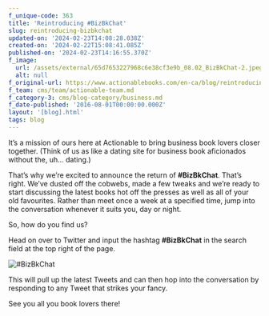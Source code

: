 ```yaml
---
f_unique-code: 363
title: 'Reintroducing #BizBkChat'
slug: reintroducing-bizbkchat
updated-on: '2024-02-23T14:08:28.038Z'
created-on: '2024-02-22T15:08:41.085Z'
published-on: '2024-02-23T14:16:55.370Z'
f_image:
  url: /assets/external/65d7653227968c6e38cf3e9b_08.02_BizBkChat-2.jpeg
  alt: null
f_original-url: https://www.actionablebooks.com/en-ca/blog/reintroducing-bizbkchat/
f_team: cms/team/actionable-team.md
f_category-3: cms/blog-category/business.md
f_date-published: '2016-08-01T00:00:00.000Z'
layout: '[blog].html'
tags: blog
---
```


It’s a mission of ours here at Actionable to bring business book lovers closer together. (Think of us as like a dating site for business book aficionados without the, uh… dating.)

That’s why we’re excited to announce the return of **#BizBkChat**. That’s right. We’ve dusted off the cobwebs, made a few tweaks and we’re ready to start discussing the latest books hot off the presses as well as all of your old favourites. Rather than meet once a week at a specified time, jump into the conversation whenever it suits you, day or night.

So, how do you find us?

Head on over to Twitter and input the hashtag **#BizBkChat** in the search field at the top right of the page.

![#BizBkChat](/assets/external/65d3622bcaa6519171eeaf42_bizbkchat.png)

This will pull up the latest Tweets and can then hop into the conversation by responding to any Tweet that strikes your fancy.

See you all you book lovers there!
